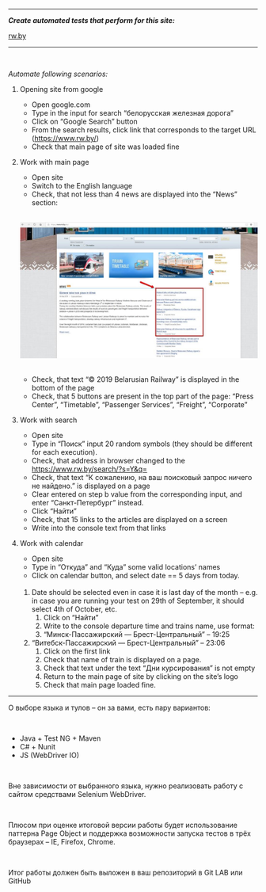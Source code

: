 ***<hr>Create automated tests that perform for this site:*** 

[rw.by](rw.by)<hr>

<br>

*Automate following scenarios:*

1. Opening site from google

    - Open google.com
    - Type in the input for search “белорусская железная дорога”
    - Click on “Google Search” button
    - From the search results, click link that corresponds to the target URL (https://www.rw.by/)
    - Check that main page of site was loaded fine

2. Work with main page

    - Open site
    - Switch to the English language
    - Check, that not less than 4 news are displayed into the “News” section:
    
    <br>
    
    ![rwbyScreenshot](images/rwbyScreenshot.png)
    
    <br>
    
    - Check, that text “© 2019 Belarusian Railway” is displayed in the bottom of the page
    - Check, that 5 buttons are present in the top part of the page: “Press Center”, “Timetable”, “Passenger Services”, “Freight”, “Corporate”
3. Work with search
    - Open site
    - Type in “Поиск” input 20 random symbols (they should be different for each execution).
    - Check, that address in browser changed to the https://www.rw.by/search/?s=Y&q=<your text>
    - Check, that text “К сожалению, на ваш поисковый запрос ничего не найдено.” is displayed on a page
    - Clear entered on step b value from the corresponding input, and enter “Санкт-Петербург” instead.
    - Click “Найти”
    - Check, that 15 links to the articles are displayed on a screen
    - Write into the console text from that links
4. Work with calendar
    - Open site
    - Type in “Откуда” and “Куда” some valid locations’ names
    - Click on calendar button, and select date == 5 days from today. 
    
    <br> 
    
    1. Date should be selected even in case it is last day of the month – e.g. in case you are running your test on 29th of September, it should select 4th of October, etc.
        1. Click on “Найти”
        2. Write to the console departure time and trains name, use format:
        3. “Минск-Пассажирский — Брест-Центральный” – 19:25
    2. “Витебск-Пассажирский — Брест-Центральный” – 23:06
        1. Click on the first link
        2. Check that name of train is displayed on a page.
        3. Check that text under the text “Дни курсирования” is not empty
        4. Return to the main page of site by clicking on the site’s logo
        5. Check that main page loaded fine.
___
               
О выборе языка и тулов – он за вами, есть пару вариантов:

<br>

 +	Java + Test NG + Maven
 +	C# + Nunit
 +	JS (WebDriver IO)
 
<br>
     
Вне зависимости от выбранного языка, нужно реализовать работу с сайтом средствами Selenium WebDriver.

<br>

Плюсом при оценке итоговой версии работы будет использование паттерна Page Object и поддержка возможности запуска тестов в трёх браузерах – IE, Firefox, Chrome.

<br>
        
Итог работы должен быть выложен в ваш репозиторий в Git LAB или GitHub
         
       
